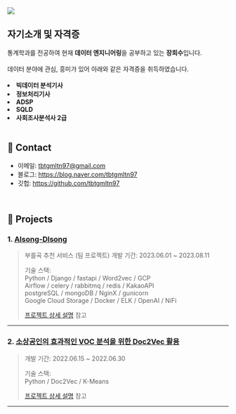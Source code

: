 <img src="https://capsule-render.vercel.app/api?type=rounded&color=auto&height=200&section=header&text=portfolio&fontSize=90" />


<div align=left><h2> 자기소개 및 자격증 </h2></div>
<div align=left>
통계학과를 전공하여
현재 <b>데이터 엔지니어링</b>을 공부하고 있는 <b>장희수</b>입니다.<br>
  <br>
데이터 분야에 관심, 흥미가 있어 아래와 같은 자격증을 취득하였습니다.<br>
  <br>
<li><b>빅데이터 분석기사</b></li>
<li><b>정보처리기사</b></li>
<li><b>ADSP</b></li>
<li><b>SQLD</b></li>
<li><b>사회조사분석사 2급</b></li>
</div>
</br>

## :pushpin: Contact
- 이메일: tbtgmltn97@gmail.com
- 블로그: https://blog.naver.com/tbtgmltn97
- 깃헙: https://github.com/tbtgmltn97

</br>

## :pushpin: Projects
### 1. [Alsong-Dlsong](https://github.com/romantiveloper/Alsong-Dlsong)
>부를곡 추천 서비스 (팀 프로젝트)
>개발 기간: 2023.06.01 ~ 2023.08.11  
>  
>기술 스택:  
>Python / Django / fastapi / Word2vec / GCP <br>
>Airflow / celery / rabbitmq / redis / KakaoAPI <br>
>postgreSQL / mongoDB / NginX / gunicorn <br>
>Google Cloud Storage / Docker / ELK / OpenAI / NiFi <br>
>  
>[프로젝트 상세 설명](https://github.com/tbtgmltn97/portfolio/blob/main/%ED%8F%AC%ED%8A%B8%ED%8F%B4%EB%A6%AC%EC%98%A4/Alsong-Dlsong.md) 참고

---

### 2. [소상공인의 효과적인 VOC 분석을 위한 Doc2Vec 활용](https://github.com/tbtgmltn97/VOC-kmeans)
>개발 기간: 2022.06.15 ~ 2022.06.30  
>
>기술 스택:  
>Python / Doc2Vec / K-Means    
>  
>[프로젝트 상세 설명](https://github.com/tbtgmltn97/portfolio/blob/main/%ED%8F%AC%ED%8A%B8%ED%8F%B4%EB%A6%AC%EC%98%A4/VOC.md) 참고

---
